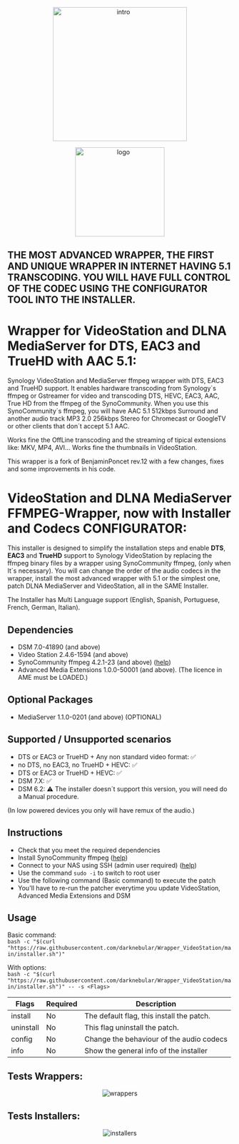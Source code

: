 <p align="center">
  <img src="https://github.com/darknebular/Wrapper_VideoStation/blob/main/images/logoIntro.png?raw=true" height=300px alt="intro">
</p>
<p align="center">
  <img src="https://github.com/darknebular/Wrapper_VideoStation/blob/main/images/logo.png?raw=true" height=200px alt="logo">
</p>

## THE MOST ADVANCED WRAPPER, THE FIRST AND UNIQUE WRAPPER IN INTERNET HAVING 5.1 TRANSCODING. YOU WILL HAVE FULL CONTROL OF THE CODEC USING THE CONFIGURATOR TOOL INTO THE INSTALLER.

# Wrapper for VideoStation and DLNA MediaServer for DTS, EAC3 and TrueHD with AAC 5.1:
Synology VideoStation and MediaServer ffmpeg wrapper with DTS, EAC3 and TrueHD support. It enables hardware transcoding from Synology´s ffmpeg or Gstreamer for video and transcoding DTS, HEVC, EAC3, AAC, True HD from the ffmpeg of the SynoCommunity. When you use this SynoCommunity´s ffmpeg, you will have AAC 5.1 512kbps Surround and another audio track MP3 2.0 256kbps Stereo for Chromecast or GoogleTV or other clients that don´t accept 5.1 AAC.


Works fine the OffLine transcoding and the streaming of tipical extensions like: MKV, MP4, AVI... Works fine the thumbnails in VideoStation.

This wrapper is a fork of BenjaminPoncet rev.12 with a few changes, fixes and some improvements in his code.

# VideoStation and DLNA MediaServer FFMPEG-Wrapper, now with Installer and Codecs CONFIGURATOR: 

This installer is designed to simplify the installation steps and enable **DTS**, **EAC3** and **TrueHD** support to Synology VideoStation by replacing the ffmpeg binary files by a wrapper using SynoCommunity ffmpeg, (only when It´s necessary).
You will can change the order of the audio codecs in the wrapper, install the most advanced wrapper with 5.1 or the simplest one, patch DLNA MediaServer and VideoStation, all in the SAME Installer.

The Installer has Multi Language support (English, Spanish, Portuguese, French, German, Italian).


## Dependencies
- DSM 7.0-41890 (and above)
- Video Station 2.4.6-1594 (and above)
- SynoCommunity ffmpeg 4.2.1-23 (and above) ([help](https://synocommunity.com/#easy-install))
- Advanced Media Extensions 1.0.0-50001 (and above). (The licence in AME must be LOADED.)

## Optional Packages
- MediaServer 1.1.0-0201 (and above) (OPTIONAL)

## Supported / Unsupported scenarios
- DTS or EAC3 or TrueHD + Any non standard video format: ✅
- no DTS, no EAC3, no TrueHD + HEVC: ✅
- DTS or EAC3 or TrueHD + HEVC: ✅
- DSM 7.X: ✅
- DSM 6.2: ⚠️ The installer doesn´t support this version, you will need do a Manual procedure. 

(In low powered devices you only will have remux of the audio.)

## Instructions
- Check that you meet the required dependencies
- Install SynoCommunity ffmpeg ([help](https://synocommunity.com/#easy-install))
- Connect to your NAS using SSH (admin user required) ([help](https://www.synology.com/en-global/knowledgebase/DSM/tutorial/General_Setup/How_to_login_to_DSM_with_root_permission_via_SSH_Telnet))
- Use the command `sudo -i` to switch to root user
- Use the following command (Basic command) to execute the patch
- You'll have to re-run the patcher everytime you update VideoStation, Advanced Media Extensions and DSM

## Usage
Basic command:  
`bash -c "$(curl "https://raw.githubusercontent.com/darknebular/Wrapper_VideoStation/main/installer.sh")"`

With options:  
`bash -c "$(curl "https://raw.githubusercontent.com/darknebular/Wrapper_VideoStation/main/installer.sh")" -- -s <Flags>`

| Flags       | Required  | Description                                                                     |
|--------------|----------|---------------------------------------------------------------------------------|
| install      | No       | The default flag, this install the patch.                                       |                            
| uninstall    | No       | This flag uninstall the patch.                                                  |
| config       | No       | Change the behaviour of the audio codecs                                        |
| info         | No       | Show the general info of the installer                                          |




## Tests Wrappers:
<p align="center">
  <img src="https://github.com/darknebular/Wrapper_VideoStation/blob/main/images/test_results.png?raw=true" alt="wrappers">
</p>


## Tests Installers:
<p align="center">
  <img src="https://github.com/darknebular/Wrapper_VideoStation/blob/main/images/test_installers.png?raw=true" alt="installers">
</p>
